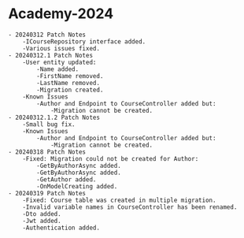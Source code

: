# Academy-2024
	- 20240312 Patch Notes
		-ICourseRepository interface added.
		-Various issues fixed.
	- 20240312.1 Patch Notes
		-User entity updated:
			-Name added.
			-FirstName removed.
			-LastName removed.
			-Migration created.
		-Known Issues
			-Author and Endpoint to CourseController added but:
				-Migration cannot be created.
	- 20240312.1.2 Patch Notes
		-Small bug fix.
		-Known Issues
			-Author and Endpoint to CourseController added but:
				-Migration cannot be created.
	- 20240318 Patch Notes
		-Fixed: Migration could not be created for Author:
			-GetByAuthorAsync added.
			-GetByAuthorAsync added.
			-GetAuthor added.
			-OnModelCreating added.
	- 20240319 Patch Notes
		-Fixed: Course table was created in multiple migration.
		-Invalid variable names in CourseController has been renamed.
		-Dto added.
		-Jwt added.
		-Authentication added.